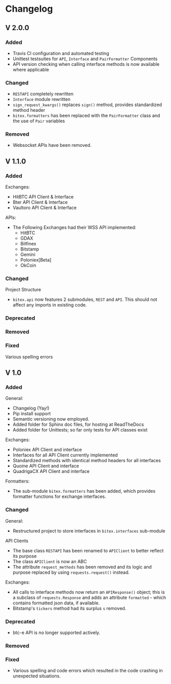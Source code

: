 # Changelog

## V 2.0.0
### Added
- Travis CI configuration and automated testing
- Unittest testsuites for `API`, `Interface` and `PairFormatter` Components
- API version checking when calling interface methods is now available where applicable 
### Changed
- `RESTAPI` completely rewritten
- `Interface` module rewritten
- `sign_request_kwargs()` replaces `sign()` method, provides standardized method header
- `bitex.formatters` has been replaced with the `PairFormatter` class and the use of `Pair` variables

### Removed
- Websocket APIs have been removed.

## V 1.1.0
### Added
Exchanges:
- HitBTC API Client & Interface
- Bter API Client & Interface
- Vaultoro API Client & Interface

APIs:
- The Following Exchanges had their WSS API implemented:
    - HitBTC
    - GDAX
    - Bitfinex
    - Bitstamp
    - Gemini
    - Poloniex[Beta]
    - OkCoin
    
### Changed
Project Structure
- `bitex.api` now features 2 submodules, `REST` and `API`. This should
not affect any imports in existing code.

### Deprecated
### Removed
### Fixed
Various spelling errors

## V 1.0
### Added
General:
- Changelog (Yay!)
- Pip install support
- Semantic versioning now employed.
- Added folder for Sphinx doc files, for hosting at ReadTheDocs
- Added folder for Unittests; so far only tests for API classes exist

Exchanges:
- Poloniex  API Client and interface
- Interfaces for all API Client currently implemented
- Standardized methods with identical method headers for all interfaces
- Quoine API Client and interface
- QuadrigaCX API Client and interface

Formatters:
- The sub-module `bitex.formatters` has been added, which provides formatter
functions for exchange interfaces.

### Changed
General:
- Restructured project to store interfaces in `bitex.interfaces` sub-module

API Clients
- The base class `RESTAPI` has been renamed to `APIClient` to better reflect
its purpose
- The class `APIClient` is now an ABC
- The attribute `request_methods` has been removed and its logic and purpose
replaced by using `requests.request()` instead.

Exchanges:
- All calls to interface methods now return an `APIResponse()` object; this is a
subclass of `requests.Response` and adds an attribute `formatted` - which
contains formatted json data, if available.
- Bitstamp's `tickers` method had its surplus `s` removed.

### Deprecated
- btc-e API is no longer supported actively.

### Removed

### Fixed
- Various spelling and code errors which resulted in the code crashing in unexpected situations.
